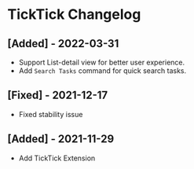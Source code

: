 # TickTick Changelog

## [Added] - 2022-03-31

- Support List-detail view for better user experience.
- Add `Search Tasks` command for quick search tasks.

## [Fixed] - 2021-12-17

- Fixed stability issue

## [Added] - 2021-11-29

- Add TickTick Extension

